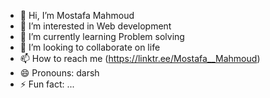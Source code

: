 - 👋 Hi, I’m Mostafa Mahmoud 
- 👀 I’m interested in Web development 
- 🌱 I’m currently learning Problem solving
- 💞️ I’m looking to collaborate on life
- 📫 How to reach me (https://linktr.ee/Mostafa__Mahmoud)
- 😄 Pronouns: darsh
- ⚡ Fun fact: ...

<!---
Mostafa2115/Mostafa2115 is a ✨ special ✨ repository because its `README.md` (this file) appears on your GitHub profile.
You can click the Preview link to take a look at your changes.
--->
